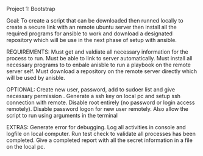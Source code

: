 Project 1: Bootstrap

Goal: To create a script that can be downloaded then runned locally to create a secure link with an remote ubuntu server then install all the required programs for ansible to work and download a designated repository which will be use in the next phase of setup with ansible.

REQUIREMENTS:
Must get and valdiate all necessary information for the process to run.
Must be able to link to server automatically.
Must install all necessary programs to to enbale anisble to run a playbook on the remote server self.
Must download a repository on the remote server directly which will be used by anisble.

OPTIONAL:
Create new user, password, add to sudoer list and give necessary permission .
Generate a ssh key on local pc and setup ssh connection with remote.
Disable root entirely (no password or login access remotely).
Disable password logon for new user remotely.
Also allow the script to run using arguments in the terminal

EXTRAS:
Generate error for debugging.
Log all activities in console and logfile on local computer.
Run test check to validate all processes has been completed.
Give a completed report with all the secret information in a file on the local pc.